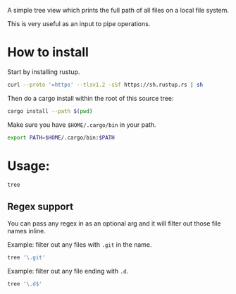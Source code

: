 A simple tree view which prints the full path of all files on a local file system.

This is very useful as an input to pipe operations.

# How to install
Start by installing rustup.
```bash
curl --proto '=https' --tlsv1.2 -sSf https://sh.rustup.rs | sh
```

Then do a cargo install within the root of this source tree:
```bash
cargo install --path $(pwd)
```

Make sure you have `$HOME/.cargo/bin` in your path.
```bash
export PATH=$HOME/.cargo/bin:$PATH
```

# Usage:
```bash
tree
```
## Regex support
You can pass any regex in as an optional arg and it will filter out those file names inline.  

Example: filter out any files with `.git` in the name.
```bash
tree '\.git'
```
Example: filter out any file ending with `.d`.
```bash
tree '\.d$'
```
